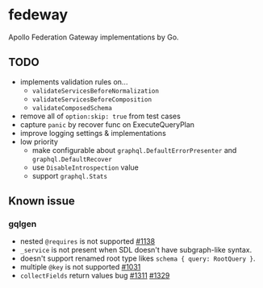 # fedeway

Apollo Federation Gateway implementations by Go.

## TODO

* implements validation rules on...
  * `validateServicesBeforeNormalization`
  * `validateServicesBeforeComposition`
  * `validateComposedSchema`
* remove all of `option:skip: true` from test cases
* capture `panic` by recover func on ExecuteQueryPlan
* improve logging settings & implementations
* low priority
  * make configurable about `graphql.DefaultErrorPresenter` and `graphql.DefaultRecover`
  * use `DisableIntrospection` value
  * support `graphql.Stats`

## Known issue

### gqlgen

* nested `@requires` is not supported [#1138](https://github.com/99designs/gqlgen/issues/1138)
* `_service` is not present when SDL doesn't have subgraph-like syntax.
* doesn't support renamed root type likes `schema { query: RootQuery }`.
* multiple `@key` is not supported [#1031](https://github.com/99designs/gqlgen/issues/1031)
* `collectFields` return values bug [#1311](https://github.com/99designs/gqlgen/issues/1311) [#1329](https://github.com/99designs/gqlgen/issues/1329)

